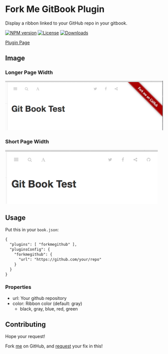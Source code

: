 # Fork Me GitBook Plugin

Display a ribbon linked to your GitHub repo in your gitbook.

[![NPM version][npm-image]][npm-url]
[![License][license-image]][license-url]
[![Downloads][downloads-image]][downloads-url]

[Plugin Page][plugin-url]

## Image

### Longer Page Width

![ribbon with long width](docs/assets/longver.png)

### Short Page Width

![button with short width](docs/assets/shortver.png)

## Usage

Put this in your `book.json`:

```
{
  "plugins": [ "forkmegithub" ],
  "pluginsConfig": {
    "forkmegithub": {
      "url": "https://github.com/your/repo"
    }
  }
}
```

### Properties

 * url: Your github repository
 * color: Ribbon color (default: gray)
   * black, gray, blue, red, green

## Contributing

Hope your request!

Fork [me][github-url] on GitHub, and [request][github-pr-url] your fix in this!

[github-url]: https://github.com/mizunashi-mana/gitbook-plugin-forkmegithub
[github-pr-url]: https://github.com/mizunashi-mana/gitbook-plugin-forkmegithub/pulls
[npm-image]: https://img.shields.io/npm/v/gitbook-plugin-forkmegithub.svg?style=flat-square
[npm-url]: https:/npmjs.org/package/gitbook-plugin-forkmegithub
[license-image]: https://img.shields.io/npm/l/gitbook-plugin-forkmegithub.svg?style=flat-square
[license-url]: LICENSE
[downloads-image]: http://img.shields.io/npm/dm/gitbook-plugin-forkmegithub.svg?style=flat-square
[downloads-url]: https://npmjs.org/package/gitbook-plugin-forkmegithub
[plugin-url]: https://plugins.gitbook.com/plugin/forkmegithub

